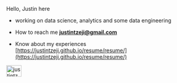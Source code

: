 Hello, Justin here

- working on data science, analytics and some data engineering

- How to reach me **justintzeji@gmail.com**

- Know about my experiences [https://justintzeji.github.io/resume/resume/](https://justintzeji.github.io/resume/resume/)

<p align="left">
<a href="https://linkedin.com/in/justintzeji" target="blank"><img align="center" src="https://raw.githubusercontent.com/rahuldkjain/github-profile-readme-generator/master/src/images/icons/Social/linked-in-alt.svg" alt="justintzeji" height="30" width="40" /></a>
</p>
